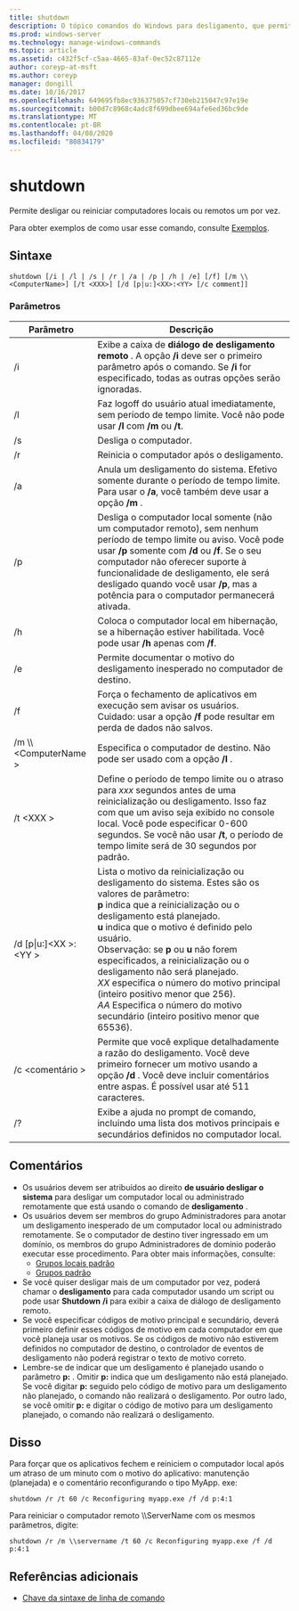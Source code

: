 ```yaml
---
title: shutdown
description: O tópico comandos do Windows para desligamento, que permite desligar ou reiniciar computadores locais ou remotos, um de cada vez.
ms.prod: windows-server
ms.technology: manage-windows-commands
ms.topic: article
ms.assetid: c432f5cf-c5aa-4665-83af-0ec52c87112e
author: coreyp-at-msft
ms.author: coreyp
manager: dongill
ms.date: 10/16/2017
ms.openlocfilehash: 649695fb8ec936375057cf730eb215047c97e19e
ms.sourcegitcommit: b00d7c8968c4adc8f699dbee694afe6ed36bc9de
ms.translationtype: MT
ms.contentlocale: pt-BR
ms.lasthandoff: 04/08/2020
ms.locfileid: "80834179"
---
```

# <a name="shutdown"></a>shutdown

Permite desligar ou reiniciar computadores locais ou remotos um por vez.

Para obter exemplos de como usar esse comando, consulte [Exemplos](#BKMK_examples).

## <a name="syntax"></a>Sintaxe

```
shutdown [/i | /l | /s | /r | /a | /p | /h | /e] [/f] [/m \\<ComputerName>] [/t <XXX>] [/d [p|u:]<XX>:<YY> [/c comment]] 
```

### <a name="parameters"></a>Parâmetros

|Parâmetro|Descrição|
|---------|-----------|
|/i|Exibe a caixa de **diálogo de desligamento remoto** . A opção **/i** deve ser o primeiro parâmetro após o comando. Se **/i** for especificado, todas as outras opções serão ignoradas.|
|/l|Faz logoff do usuário atual imediatamente, sem período de tempo limite. Você não pode usar **/l** com **/m** ou **/t**.|
|/s|Desliga o computador.|
|/r|Reinicia o computador após o desligamento.|
|/a|Anula um desligamento do sistema. Efetivo somente durante o período de tempo limite. Para usar o **/a**, você também deve usar a opção **/m** .|
|/p|Desliga o computador local somente (não um computador remoto), sem nenhum período de tempo limite ou aviso. Você pode usar **/p** somente com **/d** ou **/f**. Se o seu computador não oferecer suporte à funcionalidade de desligamento, ele será desligado quando você usar **/p**, mas a potência para o computador permanecerá ativada.|
|/h|Coloca o computador local em hibernação, se a hibernação estiver habilitada. Você pode usar **/h** apenas com **/f**.|
|/e|Permite documentar o motivo do desligamento inesperado no computador de destino.|
|/f|Força o fechamento de aplicativos em execução sem avisar os usuários.</br>Cuidado: usar a opção **/f** pode resultar em perda de dados não salvos.|
|/m \\\\\<ComputerName >|Especifica o computador de destino. Não pode ser usado com a opção **/l** .|
|/t \<XXX >|Define o período de tempo limite ou o atraso para *xxx* segundos antes de uma reinicialização ou desligamento. Isso faz com que um aviso seja exibido no console local. Você pode especificar 0-600 segundos. Se você não usar **/t**, o período de tempo limite será de 30 segundos por padrão.|
|/d [p\|u:]\<XX >:\<YY >|Lista o motivo da reinicialização ou desligamento do sistema. Estes são os valores de parâmetro:</br>**p** indica que a reinicialização ou o desligamento está planejado.</br>**u** indica que o motivo é definido pelo usuário.</br>Observação: se **p** ou **u** não forem especificados, a reinicialização ou o desligamento não será planejado.</br>*XX* especifica o número do motivo principal (inteiro positivo menor que 256).</br>*AA* Especifica o número do motivo secundário (inteiro positivo menor que 65536).|
|/c \<comentário >|Permite que você explique detalhadamente a razão do desligamento. Você deve primeiro fornecer um motivo usando a opção **/d** . Você deve incluir comentários entre aspas. É possível usar até 511 caracteres.|
|/?|Exibe a ajuda no prompt de comando, incluindo uma lista dos motivos principais e secundários definidos no computador local.|

## <a name="remarks"></a>Comentários

-   Os usuários devem ser atribuídos ao direito **de usuário desligar o sistema** para desligar um computador local ou administrado remotamente que está usando o comando de **desligamento** .
-   Os usuários devem ser membros do grupo Administradores para anotar um desligamento inesperado de um computador local ou administrado remotamente. Se o computador de destino tiver ingressado em um domínio, os membros do grupo Administradores de domínio poderão executar esse procedimento. Para obter mais informações, consulte:  
    -   [Grupos locais padrão](https://technet.microsoft.com/library/cc785098(v=ws.10).aspx)
    -   [Grupos padrão](https://technet.microsoft.com/library/cc756898(v=ws.10).aspx)
-   Se você quiser desligar mais de um computador por vez, poderá chamar o **desligamento** para cada computador usando um script ou pode usar **Shutdown** **/i** para exibir a caixa de diálogo de desligamento remoto.
-   Se você especificar códigos de motivo principal e secundário, deverá primeiro definir esses códigos de motivo em cada computador em que você planeja usar os motivos. Se os códigos de motivo não estiverem definidos no computador de destino, o controlador de eventos de desligamento não poderá registrar o texto de motivo correto.
-   Lembre-se de indicar que um desligamento é planejado usando o parâmetro **p:** . Omitir **p:** indica que um desligamento não está planejado. Se você digitar **p:** seguido pelo código de motivo para um desligamento não planejado, o comando não realizará o desligamento. Por outro lado, se você omitir **p:** e digitar o código de motivo para um desligamento planejado, o comando não realizará o desligamento.

## <a name="examples"></a><a name=BKMK_examples></a>Disso

Para forçar que os aplicativos fechem e reiniciem o computador local após um atraso de um minuto com o motivo do aplicativo: manutenção (planejada) e o comentário reconfigurando o tipo MyApp. exe:
```
shutdown /r /t 60 /c Reconfiguring myapp.exe /f /d p:4:1
```
Para reiniciar o computador remoto \\\\ServerName com os mesmos parâmetros, digite:
```
shutdown /r /m \\servername /t 60 /c Reconfiguring myapp.exe /f /d p:4:1
```

## <a name="additional-references"></a>Referências adicionais

- [Chave da sintaxe de linha de comando](command-line-syntax-key.md)
